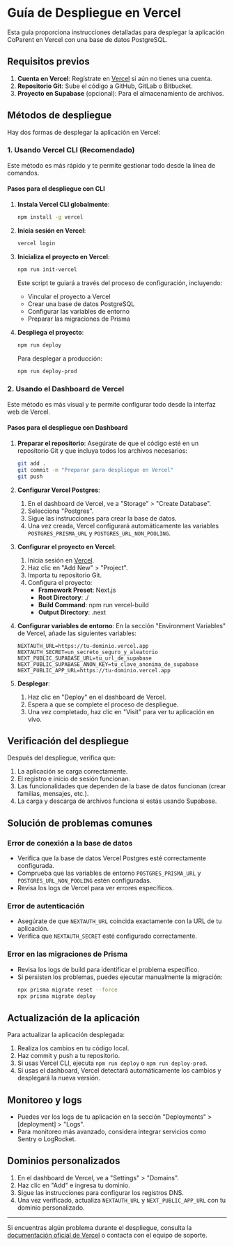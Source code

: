 # Guía de Despliegue en Vercel

Esta guía proporciona instrucciones detalladas para desplegar la aplicación CoParent en Vercel con una base de datos PostgreSQL.

## Requisitos previos

1. **Cuenta en Vercel**: Regístrate en [Vercel](https://vercel.com) si aún no tienes una cuenta.
2. **Repositorio Git**: Sube el código a GitHub, GitLab o Bitbucket.
3. **Proyecto en Supabase** (opcional): Para el almacenamiento de archivos.

## Métodos de despliegue

Hay dos formas de desplegar la aplicación en Vercel:

### 1. Usando Vercel CLI (Recomendado)

Este método es más rápido y te permite gestionar todo desde la línea de comandos.

#### Pasos para el despliegue con CLI

1. **Instala Vercel CLI globalmente**:
   ```bash
   npm install -g vercel
   ```

2. **Inicia sesión en Vercel**:
   ```bash
   vercel login
   ```

3. **Inicializa el proyecto en Vercel**:
   ```bash
   npm run init-vercel
   ```
   Este script te guiará a través del proceso de configuración, incluyendo:
   - Vincular el proyecto a Vercel
   - Crear una base de datos PostgreSQL
   - Configurar las variables de entorno
   - Preparar las migraciones de Prisma

4. **Despliega el proyecto**:
   ```bash
   npm run deploy
   ```
   Para desplegar a producción:
   ```bash
   npm run deploy-prod
   ```

### 2. Usando el Dashboard de Vercel

Este método es más visual y te permite configurar todo desde la interfaz web de Vercel.

#### Pasos para el despliegue con Dashboard

1. **Preparar el repositorio**:
   Asegúrate de que el código esté en un repositorio Git y que incluya todos los archivos necesarios:
   ```bash
   git add .
   git commit -m "Preparar para despliegue en Vercel"
   git push
   ```

2. **Configurar Vercel Postgres**:
   1. En el dashboard de Vercel, ve a "Storage" > "Create Database".
   2. Selecciona "Postgres".
   3. Sigue las instrucciones para crear la base de datos.
   4. Una vez creada, Vercel configurará automáticamente las variables `POSTGRES_PRISMA_URL` y `POSTGRES_URL_NON_POOLING`.

3. **Configurar el proyecto en Vercel**:
   1. Inicia sesión en [Vercel](https://vercel.com).
   2. Haz clic en "Add New" > "Project".
   3. Importa tu repositorio Git.
   4. Configura el proyecto:
      - **Framework Preset**: Next.js
      - **Root Directory**: ./
      - **Build Command**: npm run vercel-build
      - **Output Directory**: .next

4. **Configurar variables de entorno**:
   En la sección "Environment Variables" de Vercel, añade las siguientes variables:
   ```
   NEXTAUTH_URL=https://tu-dominio.vercel.app
   NEXTAUTH_SECRET=un_secreto_seguro_y_aleatorio
   NEXT_PUBLIC_SUPABASE_URL=tu_url_de_supabase
   NEXT_PUBLIC_SUPABASE_ANON_KEY=tu_clave_anonima_de_supabase
   NEXT_PUBLIC_APP_URL=https://tu-dominio.vercel.app
   ```

5. **Desplegar**:
   1. Haz clic en "Deploy" en el dashboard de Vercel.
   2. Espera a que se complete el proceso de despliegue.
   3. Una vez completado, haz clic en "Visit" para ver tu aplicación en vivo.

## Verificación del despliegue

Después del despliegue, verifica que:

1. La aplicación se carga correctamente.
2. El registro e inicio de sesión funcionan.
3. Las funcionalidades que dependen de la base de datos funcionan (crear familias, mensajes, etc.).
4. La carga y descarga de archivos funciona si estás usando Supabase.

## Solución de problemas comunes

### Error de conexión a la base de datos

- Verifica que la base de datos Vercel Postgres esté correctamente configurada.
- Comprueba que las variables de entorno `POSTGRES_PRISMA_URL` y `POSTGRES_URL_NON_POOLING` estén configuradas.
- Revisa los logs de Vercel para ver errores específicos.

### Error de autenticación

- Asegúrate de que `NEXTAUTH_URL` coincida exactamente con la URL de tu aplicación.
- Verifica que `NEXTAUTH_SECRET` esté configurado correctamente.

### Error en las migraciones de Prisma

- Revisa los logs de build para identificar el problema específico.
- Si persisten los problemas, puedes ejecutar manualmente la migración:
  ```bash
  npx prisma migrate reset --force
  npx prisma migrate deploy
  ```

## Actualización de la aplicación

Para actualizar la aplicación desplegada:

1. Realiza los cambios en tu código local.
2. Haz commit y push a tu repositorio.
3. Si usas Vercel CLI, ejecuta `npm run deploy` o `npm run deploy-prod`.
4. Si usas el dashboard, Vercel detectará automáticamente los cambios y desplegará la nueva versión.

## Monitoreo y logs

- Puedes ver los logs de tu aplicación en la sección "Deployments" > [deployment] > "Logs".
- Para monitoreo más avanzado, considera integrar servicios como Sentry o LogRocket.

## Dominios personalizados

1. En el dashboard de Vercel, ve a "Settings" > "Domains".
2. Haz clic en "Add" e ingresa tu dominio.
3. Sigue las instrucciones para configurar los registros DNS.
4. Una vez verificado, actualiza `NEXTAUTH_URL` y `NEXT_PUBLIC_APP_URL` con tu dominio personalizado.

---

Si encuentras algún problema durante el despliegue, consulta la [documentación oficial de Vercel](https://vercel.com/docs) o contacta con el equipo de soporte. 
